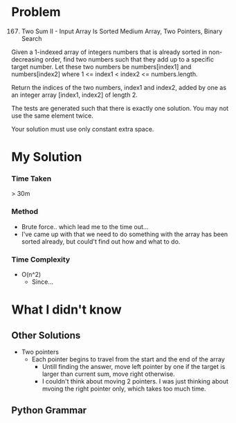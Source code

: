 # Problem

167. Two Sum II - Input Array Is Sorted
     Medium
     Array, Two Pointers, Binary Search

Given a 1-indexed array of integers numbers that is already sorted in non-decreasing order, find two numbers such that they add up to a specific target number. Let these two numbers be numbers[index1] and numbers[index2] where 1 <= index1 < index2 <= numbers.length.

Return the indices of the two numbers, index1 and index2, added by one as an integer array [index1, index2] of length 2.

The tests are generated such that there is exactly one solution. You may not use the same element twice.

Your solution must use only constant extra space.

# My Solution

### Time Taken

\> 30m

### Method

- Brute force.. which lead me to the time out...
- I've came up with that we need to do something with the array has been sorted already, but could't find out how and what to do.

### Time Complexity

- O(n^2)
  - Since...

# What I didn't know

## Other Solutions

- Two pointers
  - Each pointer begins to travel from the start and the end of the array
    - Untill finding the answer, move left pointer by one if the target is larger than current sum, move right otherwise.
    - I couldn't think about moving 2 pointers. I was just thinking about mvoing the right pointer only, which takes too much time.

## Python Grammar
